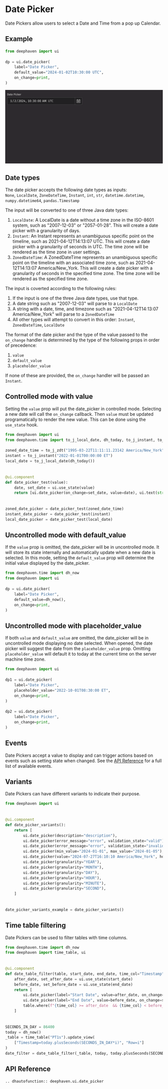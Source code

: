 # Date Picker

Date Pickers allow users to select a Date and Time from a pop up Calendar.

## Example

```python
from deephaven import ui

dp = ui.date_picker(
    label="Date Picker",
    default_value="2024-01-02T10:30:00 UTC",
    on_change=print,
)
```

![Date Picker Basic Example](../_assets/date_picker_basic.png)

## Date types

The date picker accepts the following date types as inputs:  
`None`, `LocalDate`, `ZoneDateTime`, `Instant`, `int`, `str`, `datetime.datetime`, `numpy.datetime64`, `pandas.Timestamp`

The input will be converted to one of three Java date types:

1. `LocalDate`: A LocalDate is a date without a time zone in the ISO-8601 system, such as "2007-12-03" or "2057-01-28".
   This will create a date picker with a granularity of days.
2. `Instant`: An Instant represents an unambiguous specific point on the timeline, such as 2021-04-12T14:13:07 UTC.
   This will create a date picker with a granularity of seconds in UTC. The time zone will be rendered as the time zone in user settings.
3. `ZonedDateTime`: A ZonedDateTime represents an unambiguous specific point on the timeline with an associated time zone, such as 2021-04-12T14:13:07 America/New_York.
   This will create a date picker with a granularity of seconds in the specified time zone. The time zone will be rendered as the specified time zone.

The input is coverted according to the following rules:

1. If the input is one of the three Java date types, use that type.
2. A date string such as "2007-12-03" will parse to a `LocalDate`
3. A string with a date, time, and timezone such as "2021-04-12T14:13:07 America/New_York" will parse to a `ZonedDateTime`
4. All other types will attempt to convert in this order: `Instant`, `ZonedDateTime`, `LocalDate`

The format of the date picker and the type of the value passed to the `on_change` handler
is determined by the type of the following props in order of precedence:

1. `value`
2. `default_value`
3. `placeholder_value`

If none of these are provided, the `on_change` handler will be passed an `Instant`.

## Controlled mode with value

Setting the `value` prop will put the date_picker in controlled mode. Selecting a new date will call the `on_change` callback.
Then `value` must be updated programatically to render the new value. This can be done using the `use_state` hook.

```python order=zoned_date_picker,instant_date_picker,local_date_picker
from deephaven import ui
from deephaven.time import to_j_local_date, dh_today, to_j_instant, to_j_zdt

zoned_date_time = to_j_zdt("1995-03-22T11:11:11.23142 America/New_York")
instant = to_j_instant("2022-01-01T00:00:00 ET")
local_date = to_j_local_date(dh_today())


@ui.component
def date_picker_test(value):
    date, set_date = ui.use_state(value)
    return [ui.date_picker(on_change=set_date, value=date), ui.text(str(date))]


zoned_date_picker = date_picker_test(zoned_date_time)
instant_date_picker = date_picker_test(instant)
local_date_picker = date_picker_test(local_date)
```

## Uncontrolled mode with default_value

If the `value` prop is omitted, the date_picker will be in uncontrolled mode. It will store its state internally and automatically update when a new date is selected.
In this mode, setting the `default_value` prop will determine the initial value displayed by the date_picker.

```python
from deephaven.time import dh_now
from deephaven import ui

dp = ui.date_picker(
    label="Date Picker",
    default_value=dh_now(),
    on_change=print,
)
```

## Uncontrolled mode with placeholder_value

If both `value` and `default_value` are omitted, the date_picker will be in uncontrolled mode displaying no date selected. When opened, the date picker will suggest the date from the `placeholder_value` prop.
Omitting `placeholder_value` will default it to today at the current time on the server machine time zone.

```python order=dp1,dp2
from deephaven import ui

dp1 = ui.date_picker(
    label="Date Picker",
    placeholder_value="2022-10-01T08:30:00 ET",
    on_change=print,
)

dp2 = ui.date_picker(
    label="Date Picker",
    on_change=print,
)
```

## Events

Date Pickers accept a value to display and can trigger actions based on events such as setting state when changed. See the [API Reference](#api-reference) for a full list of available events.

## Variants

Date Pickers can have different variants to indicate their purpose.

```python
from deephaven import ui


@ui.component
def date_picker_variants():
    return [
        ui.date_picker(description="description"),
        ui.date_picker(error_message="error", validation_state="valid"),
        ui.date_picker(error_message="error", validation_state="invalid"),
        ui.date_picker(min_value="2024-01-01", max_value="2024-01-05"),
        ui.date_picker(value="2024-07-27T16:10:10 America/New_York", hour_cycle=24),
        ui.date_picker(granularity="YEAR"),
        ui.date_picker(granularity="MONTH"),
        ui.date_picker(granularity="DAY"),
        ui.date_picker(granularity="HOUR"),
        ui.date_picker(granularity="MINUTE"),
        ui.date_picker(granularity="SECOND"),
    ]


date_picker_variants_example = date_picker_variants()
```

## Time table filtering

Date Pickers can be used to filter tables with time columns.

```python order=date_filter,_table
from deephaven.time import dh_now
from deephaven import time_table, ui


@ui.component
def date_table_filter(table, start_date, end_date, time_col="Timestamp"):
    after_date, set_after_date = ui.use_state(start_date)
    before_date, set_before_date = ui.use_state(end_date)
    return [
        ui.date_picker(label="Start Date", value=after_date, on_change=set_after_date),
        ui.date_picker(label="End Date", value=before_date, on_change=set_before_date),
        table.where(f"{time_col} >= after_date  && {time_col} < before_date"),
    ]


SECONDS_IN_DAY = 86400
today = dh_now()
_table = time_table("PT1s").update_view(
    ["Timestamp=today.plusSeconds(SECONDS_IN_DAY*i)", "Row=i"]
)
date_filter = date_table_filter(_table, today, today.plusSeconds(SECONDS_IN_DAY * 10))
```

## API Reference

```{eval-rst}
.. dhautofunction:: deephaven.ui.date_picker
```
